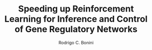 ---
paperId: 76
author: Rodrigo C. Bonini
publicationauthor: Bonini, R. C.
title: Speeding up Reinforcement Learning for Inference and Control of Gene Regulatory Networks
pdf: Poster_Bonini_Rodrigo.pdf
poster: --
alt: --
type: Poster
topic: Robotics
link: https://research.latinxinai.org/papers/neurips/2019/pdf/Poster_Bonini_Rodrigo.pdf
conference: neurips
year: 2019
tags: neurips-2019
location: Vancouver, Canada
---